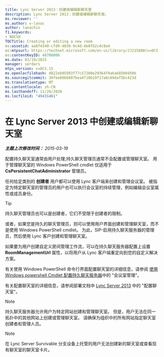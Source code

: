```yaml
---
title: Lync Server 2013：创建或编辑新聊天室
description: Lync Server 2013：创建或编辑新聊天室。
ms.reviewer: ''
ms.author: v-lanac
author: lanachin
f1.keywords:
- NOCSH
TOCTitle: Creating or editing a new room
ms:assetid: aa8f4349-cfd9-4036-9c4d-de8fb2c4c8a4
ms:mtpsurl: https://technet.microsoft.com/en-us/library/JJ215880(v=OCS.15)
ms:contentKeyID: 48706008
ms.date: 03/19/2015
manager: serdars
mtps_version: v=OCS.15
ms.openlocfilehash: d822eb05993f77c57200e29364f0a6a68509450b
ms.sourcegitcommit: 36fee89bb887bea4f18b19f17a8c69daf5bc423d
ms.translationtype: MT
ms.contentlocale: zh-CN
ms.lasthandoff: 11/26/2020
ms.locfileid: "49431461"
---
```

# <a name="creating-or-editing-a-new-room-in-lync-server-2013"></a>在 Lync Server 2013 中创建或编辑新聊天室

<div data-xmlns="http://www.w3.org/1999/xhtml">

<div class="topic" data-xmlns="http://www.w3.org/1999/xhtml" data-msxsl="urn:schemas-microsoft-com:xslt" data-cs="https://msdn.microsoft.com/">

<div data-asp="https://msdn2.microsoft.com/asp">



</div>

<div id="mainSection">

<div id="mainBody">

<span> </span>

_**主题上次修改时间：** 2015-03-19_

配置持久聊天室通常由用户处理;持久聊天管理员通常不会配置或管理聊天室。 用于管理聊天室的 Windows PowerShell cmdlet 仅适用于 **CsPersistentChatAdministrator** 管理员。

任何给定类别的 **创建者** 用户都可以使用 Lync 客户端来创建和管理会议室。 被指定为特定聊天室的管理员的用户也可以执行会议室的持续管理，例如编辑会议室属性或成员身份。

<div>


> [!TIP]  
> 持久聊天管理员也可以是创建者，它们不受限于创建者的限制。



</div>

或者，如果您是持久的聊天管理员，则可以使用用户界面创建和管理聊天室，而不是使用 Windows PowerShell cmdlet。 为此，SIP-启用持久聊天服务器的管理员，然后使用 Lync 客户创建和管理聊天室。

如果要为用户创建自定义房间管理工作流，可以在持久聊天服务器配置上设置 **RoomManagementUrl** 属性，以将用户从 Lync 客户端重定向到您的自定义解决方案。

有关使用 Windows PowerShell 命令行界面配置聊天室的详细信息，请参阅 [使用 Windows powershell Cmdlet 配置持久聊天服务器](configuring-persistent-chat-server-by-using-windows-powershell-cmdlets.md)中的 "会议室管理"。

有关配置聊天室的详细信息，请参阅部署文档中 [Lync Server 2013](lync-server-2013-configure-rooms.md) 中的 "配置聊天室"。

<div>


> [!NOTE]  
> 持久聊天服务器允许用户为特定网站创建和管理聊天室。 但是，用户无法在同一拓扑中的其他网站上创建或管理聊天室。 请确保为组织中的所有网站指定聊天室创建者和管理人员。



</div>

<div>


> [!NOTE]  
> 在 Lync Server Survivable 分支设备上托管的用户无法创建新的聊天室或查看现有聊天室的聊天室卡片。



</div>

</div>

<span> </span>

</div>

</div>

</div>

